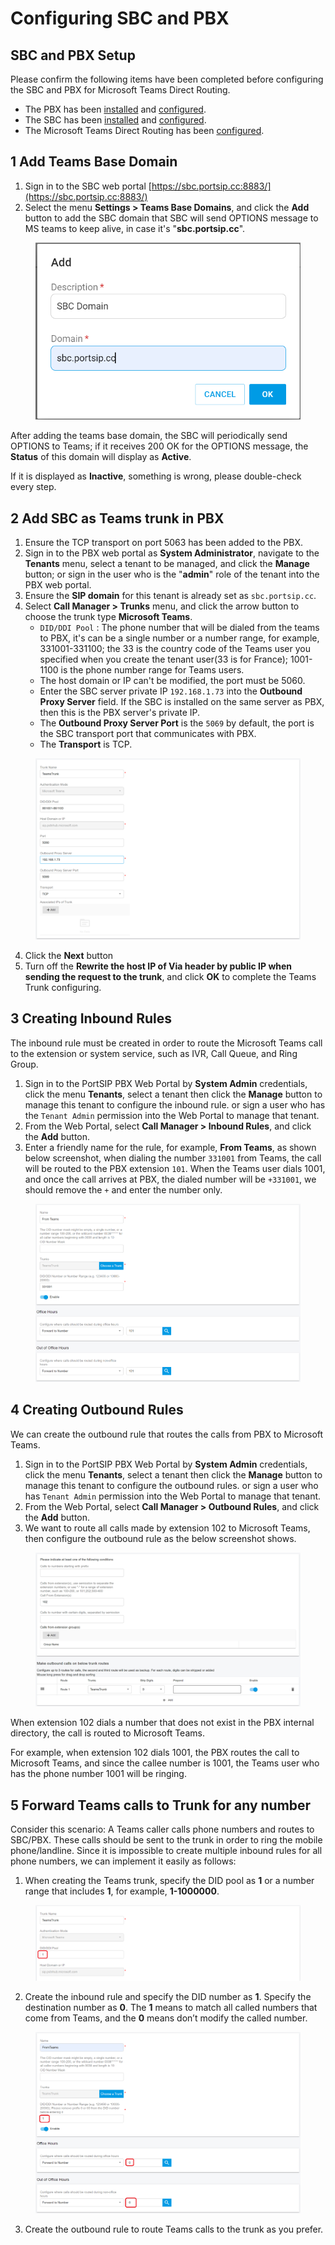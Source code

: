 # Configuring SBC and PBX

## SBC and PBX Setup

Please confirm the following items have been completed before configuring the SBC and PBX for Microsoft Teams Direct Routing.

* The PBX has been [installed](../installation-of-the-portsip-pbx-beta.md) and [configured](../2-configuring-the-portsip-pbx.md).
* The SBC has been [installed](../../portsip-sbc-administration-guide/1-installation-of-the-portsip-sbc.md) and [configured](../../portsip-sbc-administration-guide/2-configure-the-portsip-sbc.md).
* The Microsoft Teams Direct Routing has been [configured](configuring-microsoft-teams.md).

## 1 Add Teams Base Domain

1. Sign in to the SBC web portal [https://sbc.portsip.cc:8883/](https://sbc.portsip.cc:8883/)
2. Select the menu **Settings > Teams Base Domains**, and click the **Add** button to add the SBC  domain that SBC will send OPTIONS message to MS teams to keep alive, in case it's "**sbc.portsip.cc**".

<figure><img src="../../../.gitbook/assets/teams_base_domian.png" alt=""><figcaption></figcaption></figure>

After adding the teams base domain, the SBC will periodically send OPTIONS to Teams; if it receives 200 OK for the OPTIONS message, the **Status** of this domain will display as **Active**.&#x20;

If it is displayed as **Inactive**, something is wrong, please double-check every step.

## 2 Add SBC as Teams trunk in PBX

1. Ensure the TCP transport on port 5063 has been added to the PBX.
2. Sign in to the PBX web portal as **System Administrator**, navigate to the **Tenants** menu, select a tenant to be managed, and click the **Manage** button; or sign in the user who is the "**admin**" role of the tenant into the PBX web portal.
3. Ensure the **SIP domain** for this tenant is already set as `sbc.portsip.cc`.
4. Select **Call Manager > Trunks** menu, and click the arrow button to choose the trunk type **Microsoft Teams**.
   * `DID/DDI Pool` : The phone number that will be dialed from the teams to PBX, it's can be a single number or a number range, for example, 331001-331100; the 33 is the country code of the Teams user you specified when you create the tenant user(33 is for France);  1001-1100 is the phone number range for Teams users.
   * The host domain or IP can't be modified, the port must be 5060.
   * Enter the SBC server private IP `192.168.1.73`  into the **Outbound Proxy Server** field. If the SBC is installed on the same server as PBX, then this is the PBX server's private IP.
   * The **Outbound Proxy Server Port** is the `5069` by default,  the port is the SBC transport port that communicates with PBX.
   * The **Transport** is TCP.

<figure><img src="../../../.gitbook/assets/teams_trunk1.png" alt=""><figcaption></figcaption></figure>

4. Click the **Next** button
5. Turn off the **Rewrite the host IP of Via header by public IP when sending the request to the trunk**, and click **OK** to complete the Teams Trunk configuring.

## 3 Creating Inbound Rules

The inbound rule must be created in order to route the Microsoft Teams call to the extension or system service, such as IVR, Call Queue, and Ring Group.

1. Sign in to the PortSIP PBX Web Portal by **System Admin** credentials, click the menu **Tenants**, select a tenant then click the **Manage** button to manage this tenant to configure the inbound rule. or sign a user who has the `Tenant Admin` permission into the Web Portal to manage that tenant.
2. From the Web Portal, select **Call Manager > Inbound Rules**, and click the **Add** button.
3. Enter a friendly name for the rule, for example, **From Teams**, as shown below screenshot, when dialing the number `331001` from Teams, the call will be routed to the PBX extension `101`. When the Teams user dials 1001, and once the call arrives at PBX, the dialed number will be `+331001`, we should remove the `+` and enter the number only.

<figure><img src="../../../.gitbook/assets/teams_inbound_rule.png" alt=""><figcaption></figcaption></figure>

## 4 Creating Outbound Rules

We can create the outbound rule that routes the calls from PBX to Microsoft Teams.

1. Sign in to the PortSIP PBX Web Portal by **System Admin** credentials, click the menu **Tenants**, select a tenant then click the **Manage** button to manage this tenant to configure the outbound rules. or sign a user who has  `Tenant Admin` permission into the Web Portal to manage that tenant.
2. From the Web Portal, select **Call Manager > Outbound Rules**, and click the **Add** button.
3. We want to route all calls made by extension 102 to Microsoft Teams, then configure the outbound rule as the below screenshot shows.

<figure><img src="../../../.gitbook/assets/teams_outbound_rule.png" alt=""><figcaption></figcaption></figure>

When extension 102 dials a number that does not exist in the PBX internal directory, the call is routed to Microsoft Teams.

For example, when extension 102 dials 1001, the PBX routes the call to Microsoft Teams, and since the callee number is 1001, the Teams user who has the phone number 1001 will be ringing.

## 5 Forward Teams calls to Trunk for any number

Consider this scenario: A Teams caller calls phone numbers and routes to SBC/PBX. These calls should be sent to the trunk in order to ring the mobile phone/landline. Since it is impossible to create multiple inbound rules for all phone numbers, we can implement it easily as follows:

1. When creating the Teams trunk, specify the DID pool as **1** or a number range that includes **1**, for example, **1-1000000**.

<figure><img src="../../../.gitbook/assets/temas_did_pool_1.png" alt=""><figcaption></figcaption></figure>

2. Create the inbound rule and specify the DID number as **1**. Specify the destination number as **0**. The **1** means to match all called numbers that come from Teams, and the **0** means don’t modify the called number.

<figure><img src="../../../.gitbook/assets/temas_did_pool_2.png" alt=""><figcaption></figcaption></figure>

3. Create the outbound rule to route Teams calls to the trunk as you prefer.

&#x20;
